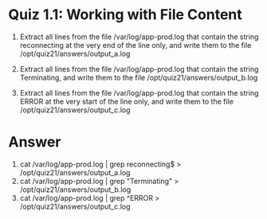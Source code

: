 # Quiz 1.1: Working with File Content
1. Extract all lines from the file /var/log/app-prod.log that contain the string reconnecting at the very end of the line only, and write them to the file /opt/quiz21/answers/output_a.log

2. Extract all lines from the file /var/log/app-prod.log that contain the string Terminating, and write them to the file /opt/quiz21/answers/output_b.log

3. Extract all lines from the file /var/log/app-prod.log that contain the string ERROR at the very start of the line only, and write them to the file /opt/quiz21/answers/output_c.log

# Answer
1. cat /var/log/app-prod.log | grep reconnecting$ > /opt/quiz21/answers/output_a.log
2. cat /var/log/app-prod.log | grep "Terminating" > /opt/quiz21/answers/output_b.log
3. cat /var/log/app-prod.log | grep ^ERROR > /opt/quiz21/answers/output_c.log

